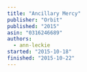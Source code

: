 ```yaml
---
title: "Ancillary Mercy"
publisher: "Orbit"
published: "2015"
asin: "0316246689"
authors:
  - ann-leckie
started: "2015-10-18"
finished: "2015-10-22"
---
```

